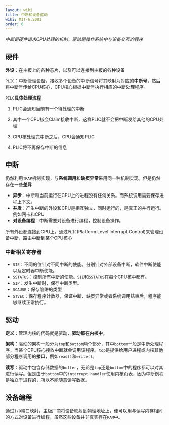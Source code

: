 ```yaml
---
layout: wiki
title: 中断和设备驱动
wiki: MIT-6.S081
order: 6
---
```


*中断是硬件请求CPU处理的机制，驱动是操作系统中与设备交互的程序*

## 硬件

**外设**：在主板上的各种芯片，以及可以连接到主板的各种设备

`PLIC`：中断管理设备，接收多个设备的中断信号将其映射为对应的**中断号**，然后将中断号传给CPU核心，CPU核心根据中断号执行相应的中断处理程序。

`PILC`**具体处理流程**

1. PLIC会通知当前有一个待处理的中断

2. 其中一个CPU核会Claim接收中断，这样PLIC就不会把中断发给其他的CPU处理

3. CPU核处理完中断之后，CPU会通知PLIC

4. PLIC将不再保存中断的信息

## 中断

仍然利用`TRAP`机制实现，与**系统调用**和**缺页异常**采用同一种机制实现。但是仍然存在一些**差异**
* **异步**：中断和当前运行在CPU上的进程没有任何关系。而系统调用需要保存进程上下文。
* **并发**：产生中断的外设和CPU是相互独立，同时运行的，是真正的并行运行。例如网卡和CPU
* **对设备编程**：中断需要对设备进行编程，控制设备操作。

所有外设都连接到CPU上，通过`PLIC`(Platform Level Interrupt Control)来管理设备中断，路由中断到某个CPU核心

### 中断相关寄存器

* `SIE`：不同的位针对不同中断的使能。分别针对外部设备中断，软件中断使能以及定时器中断使能。
* `SSTATUS`：控制所有中断的使能。`SIE`和`SSTATUS`在每个CPU核中都有。
* `SIP`：发生中断时，保存中断类型。
* `SCAUSE`：保存陷阱的类型
* `STVEC`：保存程序计数器，保证中断、缺页异常或者系统调用结束后，程序能够继续正常执行。

## 驱动

**定义**：管理内核的代码就是驱动，**驱动都在内核中**。

**架构**：驱动的架构一般分为`top`和`bottom`两个部分，其中`bottom`一般是中断处理程序，当某个CPU核心接收中断就会调用该程序。`top`是提供给用户进程或内核其他部分程序调用的**接口**，例如`read()`和`write()`。

**读写**：驱动中包含存储数据的`buffer`，无论是`top`还是`bottom`中的程序都可以对其进行读写。但是由于`bottom`中的`interrupt handler`使用内核页表，因为中断例程是独立于进程的，所以不能随意读写数据。

## 设备编程

通过`I/O`端口映射，主板厂商将设备映射到物理地址上，便可以用与读写内存相同的方式对设备进行编程，虽然这些设备并非真实存在`RAM`中。
